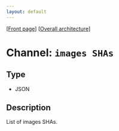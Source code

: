 ```yaml
---
layout: default
---
```

\[[Front page](../overall-architecture.html)\] \[[Overall architecture](../overall-architecture.html)\]



# Channel: `images SHAs`



## Type

* JSON



## Description

List of images SHAs.

